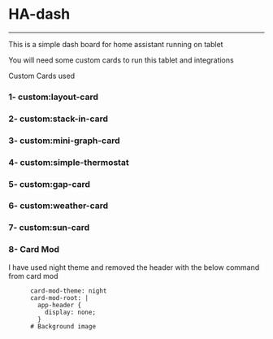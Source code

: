 # HA-dash
---

This is a simple dash board for home assistant running on tablet 

You will need some custom cards to run this tablet and integrations

Custom Cards used

### 1- custom:layout-card
### 2- custom:stack-in-card
### 3- custom:mini-graph-card
### 4- custom:simple-thermostat
### 5- custom:gap-card
### 6- custom:weather-card
### 7- custom:sun-card
### 8- Card Mod

I have used night theme and removed the header with the below command from card mod
```
      card-mod-theme: night
      card-mod-root: |
        app-header {
          display: none;
        }
      # Background image
```


